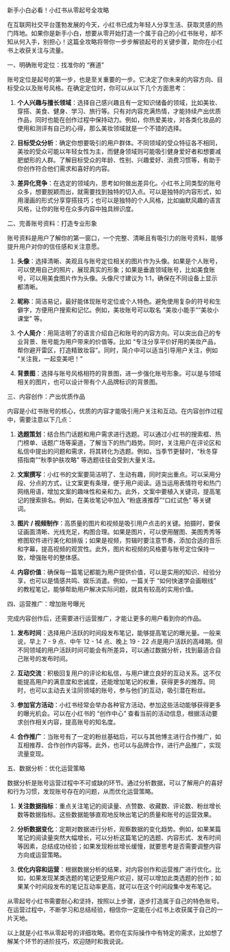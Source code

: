 新手小白必看！小红书从零起号全攻略



在互联网社交平台蓬勃发展的今天，小红书已成为年轻人分享生活、获取灵感的热门阵地。如果你是新手小白，想要从零开始打造一个属于自己的小红书账号，却不知从何入手，别担心！这篇全攻略将带你一步步解锁起号的关键步骤，助你在小红书上收获关注与流量。


一、明确账号定位：找准你的 “赛道”



账号定位是起号的第一步，也是至关重要的一步。它决定了你未来的内容方向、目标受众以及账号风格。在确定定位时，你可以从以下几个方面思考：




1.  **个人兴趣与擅长领域**：选择自己感兴趣且有一定知识储备的领域，比如美妆、穿搭、美食、健身、学习、旅行等。只有对内容充满热情，才能持续产出优质作品，同时也能在创作过程中保持动力。例如，你热爱美妆，对各类化妆品的使用和测评有自己的心得，那么美妆领域就是一个不错的选择。


2.  **目标受众分析**：确定你想要吸引的用户群体。不同领域的受众特征各不相同，美妆的受众可能以年轻女性为主，而健身领域则可能吸引健身爱好者和想要减肥塑形的人群。了解目标受众的年龄、性别、兴趣爱好、消费习惯等，有助于你创作符合他们需求和喜好的内容。


3.  **差异化竞争**：在选定的领域内，思考如何做出差异化。小红书上同类型的账号众多，想要脱颖而出，就需要找到独特的切入点。可以是独特的内容形式，如用漫画的形式分享穿搭技巧；也可以是独特的个人风格，比如幽默风趣的语言风格，让你的账号在众多内容中独具辨识度。


二、完善账号资料：打造专业形象



账号资料是用户了解你的第一窗口，一个完整、清晰且有吸引力的账号资料，能够提升用户对你的信任感和关注意愿。




1.  **头像**：选择清晰、美观且与账号定位相关的图片作为头像。如果是个人账号，可以使用自己的照片，展现真实的形象；如果是垂直领域账号，比如美食账号，可以用美食图片作为头像。头像尺寸建议为 1:1，确保在不同设备上显示都清晰。


2.  **昵称**：简洁易记，最好能体现账号定位或个人特色。避免使用复杂的符号和生僻字，方便用户搜索和记忆。例如，美妆账号可以取名 “美妆小能手”“美妆小课堂” 等。


3.  **个人简介**：用简洁明了的语言介绍自己和账号的内容方向。可以突出自己的专业背景、账号能为用户带来的价值等。比如 “专注分享平价好用的美妆产品，帮你避开雷区，打造精致妆容”。同时，简介中可以适当引导用户关注，例如 “关注我，一起变美吧！”


4.  **背景图**：选择与账号风格相符的背景图，进一步强化账号形象。可以是与领域相关的图片，也可以设计带有个人品牌标识的背景图。


三、内容创作：产出优质作品



内容是小红书账号的核心，优质的内容才能吸引用户关注和互动。在内容创作过程中，需要注意以下几点：




1.  **选题策划**：结合热门话题和用户需求进行选题。可以通过小红书的搜索框、热门榜单、话题广场等渠道，了解当下的热门趋势。同时，关注用户在评论区和私信中提出的问题和需求，将其转化为选题。例如，当季节更替时，“秋冬穿搭指南”“秋季护肤攻略” 等选题往往会受到大量关注。


2.  **文案撰写**：小红书的文案要简洁明了、生动有趣，同时突出重点。可以采用分段、分点的方式，让文案更有条理，便于用户阅读。适当运用表情符号和热门网络用语，增加文案的趣味性和亲和力。此外，文案中要植入关键词，提高笔记的搜索排名。例如，在美妆笔记中加入 “粉底液推荐”“口红试色” 等关键词。


3.  **图片 / 视频制作**：高质量的图片和视频是吸引用户点击的关键。拍摄时，要保证画面清晰、光线充足，构图合理。如果是图片，可以使用醒图、美图秀秀等修图软件进行美化和排版；如果是视频，剪辑时要注意节奏，添加合适的音乐和字幕，提高视频的观赏性。此外，图片和视频的风格要与账号定位保持一致，增强账号的整体感。


4.  **内容价值**：确保每一篇笔记都能为用户提供价值，可以是实用的知识、经验分享，也可以是情感共鸣、娱乐消遣。例如，一篇关于 “如何快速学会画眼线” 的教程笔记，能够帮助用户解决实际问题，就具有较高的实用价值。


四、运营推广：增加账号曝光



完成内容创作后，还需要进行运营推广，才能让更多的用户看到你的作品。




1.  **发布时间**：选择用户活跃的时间段发布笔记，能够提高笔记的曝光量。一般来说，早上 7 - 9 点、中午 12 - 14 点、晚上 19 - 22 点是用户活跃的高峰期。但不同领域的用户活跃时间可能会有所差异，可以通过数据分析，找到最适合自己账号的发布时间。


2.  **互动交流**：积极回复用户的评论和私信，与用户建立良好的互动关系。这不仅能提高用户的满意度和忠诚度，还能增加笔记的权重，获得更多的推荐。同时，也可以主动去关注同领域的账号，参与他们的互动，吸引潜在粉丝。


3.  **参加官方活动**：小红书经常会举办各种官方活动，参加这些活动能够获得更多的曝光机会。可以在小红书的 “创作中心” 查看当前的活动信息，根据活动要求创作相关内容，提高账号的知名度。


4.  **合作推广**：当账号有了一定的粉丝基础后，可以与其他博主进行合作推广，如互相推荐、合作创作内容等。此外，也可以与品牌合作，进行产品推广，实现流量变现。


五、数据分析：优化运营策略



数据分析是账号运营过程中不可或缺的环节。通过分析数据，可以了解用户的喜好和行为习惯，发现账号存在的问题，从而优化运营策略。




1.  **关注数据指标**：重点关注笔记的阅读量、点赞数、收藏数、评论数、粉丝增长数等数据指标。这些数据能够直观地反映出笔记的质量和账号的运营效果。


2.  **分析数据变化**：定期对数据进行分析，观察数据的变化趋势。例如，如果某篇笔记的阅读量突然大幅增长，可以分析这篇笔记的选题、内容形式、发布时间等因素，总结成功经验；如果发现粉丝增长缓慢，就要思考是否需要调整内容方向或运营策略。


3.  **优化内容和运营**：根据数据分析的结果，对内容创作和运营推广进行优化。比如，如果发现某类选题的笔记更受用户欢迎，就可以增加此类选题的创作；如果某个时间段发布的笔记互动率更高，就可以在这个时间段集中发布笔记。


从零起号小红书需要耐心和坚持，按照以上步骤，逐步打造属于自己的特色账号。在运营过程中，不断学习和总结经验，相信你一定能在小红书上收获属于自己的一片天地。


以上就是小红书从零起号的详细攻略。若你在实际操作中有特定的需求，比如想了解某个环节的进阶技巧，欢迎随时和我说说。

